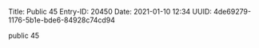 Title: Public 45
Entry-ID: 20450
Date: 2021-01-10 12:34
UUID: 4de69279-1176-5b1e-bde6-84928c74cd94

public 45
